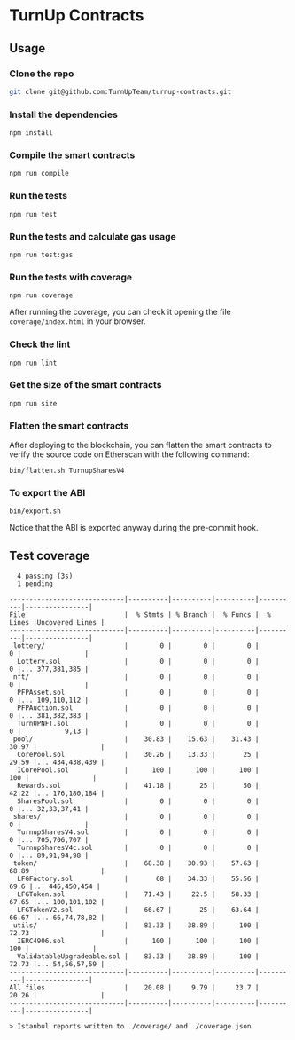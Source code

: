 # TurnUp Contracts

## Usage

### Clone the repo

```bash
git clone git@github.com:TurnUpTeam/turnup-contracts.git
```

### Install the dependencies

```
npm install
```

### Compile the smart contracts

```
npm run compile
```

### Run the tests

```
npm run test
```

### Run the tests and calculate gas usage

```
npm run test:gas
```

### Run the tests with coverage

```
npm run coverage
```

After running the coverage, you can check it opening the file `coverage/index.html` in your browser.

### Check the lint

```
npm run lint
```

### Get the size of the smart contracts

```
npm run size
```

### Flatten the smart contracts

After deploying to the blockchain, you can flatten the smart contracts to verify the source code on Etherscan with the following command:

```
bin/flatten.sh TurnupSharesV4
```

### To export the ABI

```
bin/export.sh
```

Notice that the ABI is exported anyway during the pre-commit hook.

## Test coverage

```
  4 passing (3s)
  1 pending

-----------------------------|----------|----------|----------|----------|----------------|
File                         |  % Stmts | % Branch |  % Funcs |  % Lines |Uncovered Lines |
-----------------------------|----------|----------|----------|----------|----------------|
 lottery/                    |        0 |        0 |        0 |        0 |                |
  Lottery.sol                |        0 |        0 |        0 |        0 |... 377,381,385 |
 nft/                        |        0 |        0 |        0 |        0 |                |
  PFPAsset.sol               |        0 |        0 |        0 |        0 |... 109,110,112 |
  PFPAuction.sol             |        0 |        0 |        0 |        0 |... 381,382,383 |
  TurnUPNFT.sol              |        0 |        0 |        0 |        0 |           9,13 |
 pool/                       |    30.83 |    15.63 |    31.43 |    30.97 |                |
  CorePool.sol               |    30.26 |    13.33 |       25 |    29.59 |... 434,438,439 |
  ICorePool.sol              |      100 |      100 |      100 |      100 |                |
  Rewards.sol                |    41.18 |       25 |       50 |    42.22 |... 176,180,184 |
  SharesPool.sol             |        0 |        0 |        0 |        0 |... 32,33,37,41 |
 shares/                     |        0 |        0 |        0 |        0 |                |
  TurnupSharesV4.sol         |        0 |        0 |        0 |        0 |... 705,706,707 |
  TurnupSharesV4c.sol        |        0 |        0 |        0 |        0 |... 89,91,94,98 |
 token/                      |    68.38 |    30.93 |    57.63 |    68.89 |                |
  LFGFactory.sol             |       68 |    34.33 |    55.56 |     69.6 |... 446,450,454 |
  LFGToken.sol               |    71.43 |     22.5 |    58.33 |    67.65 |... 100,101,102 |
  LFGTokenV2.sol             |    66.67 |       25 |    63.64 |    66.67 |... 66,74,78,82 |
 utils/                      |    83.33 |    38.89 |      100 |    72.73 |                |
  IERC4906.sol               |      100 |      100 |      100 |      100 |                |
  ValidatableUpgradeable.sol |    83.33 |    38.89 |      100 |    72.73 |... 54,56,57,59 |
-----------------------------|----------|----------|----------|----------|----------------|
All files                    |    20.08 |     9.79 |     23.7 |    20.26 |                |
-----------------------------|----------|----------|----------|----------|----------------|

> Istanbul reports written to ./coverage/ and ./coverage.json

```
